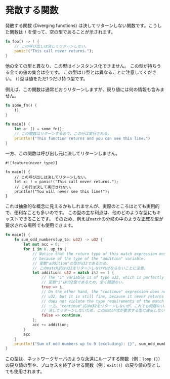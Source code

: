 <!--
# Diverging functions
-->

# 発散する関数

<!--
Diverging functions never return. They are marked using `!`, which is an empty type.
-->

発散する関数 (Diverging functions) は決してリターンしない関数です。こうした関数は `!` を使って、空の型であることが示されます。

```rust
fn foo() -> ! {
    // この呼び出しは決してリターンしない。
    panic!("This call never returns.");
}
```
<!--
As opposed to all the other types, this one cannot be instantiated, because the
set of all possible values this type can have is empty. Note that, it is
different from the `()` type, which has exactly one possible value.
-->

他の全ての型と異なり、この型はインスタンス化できません。
この型が持ちうる全ての値の集合は空です。
この型は`()`型とは異なることに注意してください。
`()`型は値をただ1つだけ持つ型です。

<!--
For example, this function returns as usual, although there is no information
in the return value.
-->

例えば、この関数は通常どおりリターンしますが、戻り値には何の情報も含みません。

```rust
fn some_fn() {
    ()
}

fn main() {
    let a: () = some_fn();
    // この関数はリターンするので、この行は実行される。
    println!("This function returns and you can see this line.")
}
```

<!--
As opposed to this function, which will never return the control back to the caller.
-->

一方、この関数は呼び出し元に決してリターンしません。

```rust,ignore
#![feature(never_type)]

fn main() {
    // この呼び出しは決してリターンしない。
    let x: ! = panic!("This call never returns.");
    // この行は決して実行されない。
    println!("You will never see this line!");
}
```
<!--
Although this might seem like an abstract concept, it is in fact very useful and
often handy. The main advantage of this type is that it can be cast to any other
one and therefore used at places where an exact type is required, for instance
in `match` branches. This allows us to write code like this:
-->

これは抽象的な概念に見えるかもしれませんが、実際のところはとても実用的で、便利なことも多いのです。
この型の主な利点は、他のどのような型にもキャストできることです。
そのため、例えば`match`の分岐の中のような正確な型が要求される場所でも使用できます。

```rust
fn main() {
    fn sum_odd_numbers(up_to: u32) -> u32 {
        let mut acc = 0;
        for i in 0..up_to {
            // Notice that the return type of this match expression must be u32
            // because of the type of the "addition" variable.
            // 変数"addition"の型がu32であるため、
            // このmatch式はu32をリターンしなければならないことに注意。
            let addition: u32 = match i%2 == 1 {
                // The "i" variable is of type u32, which is perfectly fine.
                // 変数"i"はu32型であるため、全く問題ない。
                true => i,
                // On the other hand, the "continue" expression does not return
                // u32, but it is still fine, because it never returns and therefore
                // does not violate the type requirements of the match expression.
                // 一方、"continue"式はu32をリターンしないが、これでも問題ない。
                // 決してリターンしないため、このmatch式が要求する型に違反しないからである。
                false => continue,
            };
            acc += addition;
        }
        acc
    }
    println!("Sum of odd numbers up to 9 (excluding): {}", sum_odd_numbers(9));
}
```

<!--
It is also the return type of functions that loop forever (e.g. `loop {}`) like
network servers or functions that terminate the process (e.g. `exit()`).
-->

この型は、ネットワークサーバのような永遠にループする関数（例：`loop {}`）の戻り値の型や、プロセスを終了させる関数（例：`exit()`）の戻り値の型としても使用されます。
